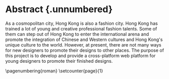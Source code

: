 # Abstract {.unnumbered}

<!-- This is the abstract -->

As a cosmopolitan city, Hong Kong is also a fashion city. Hong Kong has trained a lot of young and creative professional fashion talents. Some of them can step out of Hong Kong to enter the international arena and promote the integration of Chinese and Western cultures and Hong Kong's unique culture to the world. However, at present, there are not many ways for new designers to promote their designs to other places. The purpose of this project is to develop and provide a cross-platform web platform for young designers to promote their finished designs.

\pagenumbering{roman}
\setcounter{page}{1}
